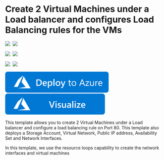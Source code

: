 # Create 2 Virtual Machines under a Load balancer and configures Load Balancing rules for the VMs

<IMG SRC="https://azurequickstartsservice.blob.core.windows.net/badges/201-2-vms-loadbalancer-lbrules/PublicLastTestDate.svg" />&nbsp;
<IMG SRC="https://azurequickstartsservice.blob.core.windows.net/badges/201-2-vms-loadbalancer-lbrules/PublicDeployment.svg" />&nbsp;

<IMG SRC="https://azurequickstartsservice.blob.core.windows.net/badges/201-2-vms-loadbalancer-lbrules/FairfaxLastTestDate.svg" />&nbsp;
<IMG SRC="https://azurequickstartsservice.blob.core.windows.net/badges/201-2-vms-loadbalancer-lbrules/FairfaxDeployment.svg" />&nbsp;

<IMG SRC="https://azurequickstartsservice.blob.core.windows.net/badges/201-2-vms-loadbalancer-lbrules/BestPracticeResult.svg" />&nbsp;
<IMG SRC="https://azurequickstartsservice.blob.core.windows.net/badges/201-2-vms-loadbalancer-lbrules/CredScanResult.svg" />&nbsp;

<a href="https://portal.azure.com/#create/Microsoft.Template/uri/https%3A%2F%2Fraw.githubusercontent.com%2FAzure%2Fazure-quickstart-templates%2Fmaster%2F201-2-vms-loadbalancer-lbrules%2Fazuredeploy.json" target="_blank">
    <img src="https://raw.githubusercontent.com/Azure/azure-quickstart-templates/master/1-CONTRIBUTION-GUIDE/images/deploytoazure.svg?sanitize=true"/>
</a>
<a href="http://armviz.io/#/?load=https%3A%2F%2Fraw.githubusercontent.com%2FAzure%2Fazure-quickstart-templates%2Fmaster%2F201-2-vms-loadbalancer-lbrules%2Fazuredeploy.json" target="_blank">
    <img src="https://raw.githubusercontent.com/Azure/azure-quickstart-templates/master/1-CONTRIBUTION-GUIDE/images/visualizebutton.svg?sanitize=true"/>
</a>

This template allows you to create 2 Virtual Machines under a Load balancer and configure a load balancing rule on Port 80. This template also deploys a Storage Account, Virtual Network, Public IP address, Availability Set and Network Interfaces.

In this template, we use the resource loops capability to create the network interfaces and virtual machines

